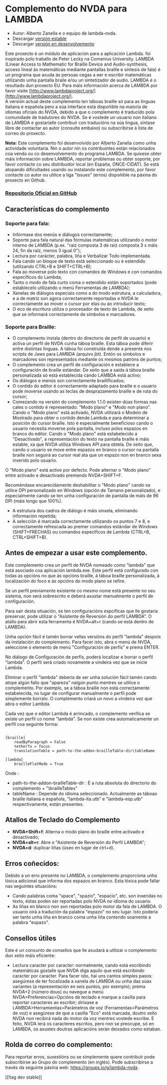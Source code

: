 # Complemento do NVDA para LAMBDA #

* Autor: Alberto Zanella e o equipo de lambda-nvda.
* Descargar [versión estable][1]
* Descargar [versión en desenvolvemento][2]

Este proxecto é un módulo de aplicación para a aplicación Lambda. foi inspirado polo traballo de Peter Lecky na Comenius University.
LAMBDA (Linear Access to Mathematic for Braille Device and Audio-synthesis, acceso lineal ás matemáticas mediante pantallas braille e síntesis de fala) é un programa que axuda ás persoas cegas a eer e escribir matemáticas utilizando unha pantalla braile e/ou un sintetizador de audio.
LAMBDA é o resultado dun proxecto EU. Para máis información acerca de LAMBDA por favor visite [http://www.lambdaproject.org/](http://www.lambdaproject.org/).  
A versión actual deste complemento ten táboas braille só para as linguas
italiana e española pero a súa interface está dispoñible na maioría de
idiomas oficiais do NVDA, debido a que o complemento é traducido pola
comunidade de tradutores do NVDA.
Se é vostede un usuario non italiano de LAMBDA e gostaríalle contribuír con
traducións na súa lingua, síntase libre de contactar ao autor (consulte
embaixo) ou subscribirse á lista de correo do proxecto.

**Nota:** Este complemento foi desenvolvido por Alberto Zanella como unha actividade voluntaria. Nin o autor nin os contribuíntes están relacionados coa venda ou co desenvolvemento do programa LAMBDA. Se quixese obter máis información sobre LAMBDA, reportar problemas ou obter soporte, por favor contacte co seu distribuidor local (en España, ONCE-CIDAT). Se está atopando dificultades usando ou instalando este complemento, por favor contacte co autor ou utilice a liga "Issues" (erros) dispoñible na páxina do proxecto en Github.

### [Repositorio Oficial en GitHub](https://github.com/lambda-nvda/lambdaNvda/)

## Características do complemento

### Soporte para fala:

* Infórmase dos menús e diálogos correctamente;
* Soporte para fala natural das fórmulas matemáticas utilizando o motor
  interno de LAMBDA (p.ex. "raíz composta 3 de raíz composta 3 x máis 24,
  fin da raíz, menos 3 igual 0");
* Lectura por carácter, palabra, liña e Verbalizar Todo implementada.
* Fala cando un bloque de texto está seleccionado ou é estendido
  (utilizando CTRL+B e SHIFT+CTRL+B);
* Fala ao moverse polo texto con comandos de Windows e con comandos
  específicos do Lambda;
* Tanto o modo de fala curto coma o estendido están soportados (pode
  establecelo utilizando o menú Ferramentas de LAMBDA);
* Xanelas de diálogos especiais como a do modo estrutura, a calculadora, e a
  de matriz son agora correctamente reportadas e NVDA le correctamente ao
  mover o cursor por elas ou ao introducir texto;
* O eco de escritura utiliza o procesador de texto de Lambda, de xeito que
  se informará correctamente de símbolos e marcadores.

### Soporte para Braille:

* O complemento instala (dentro do directorio de perfil de usuario) e activa
  un perfil de NVDA cunha táboa braille. Esta táboa pode diferir entre
  distintas linguas. A táboa foi construída dende a presente nos scripts de
  Jaws para LAMBDA (arquivo jbt). Entón os símbolos e marcadores son
  representados mediante os mesmos patróns de puntos;
* O complemento crea un perfil de configuración e establece a configuración
  de braille estándar. De xeito que a saída á táboa braille personalizada só
  está establecida cando LAMBDA está activo;
* Os diálogos e menús son correctamente braillificados;
* O contido do editor é correctamente adaptado para braille e o usuario pode
  moverse usando as teclas de desprazamento braille e de ruta do cursor;
* Comezando na versión do complemento 1.1.0 existen dúas formas nas cales o
  contido é representado: "Modo plano" e "Modo non plano". Cando o "Modo
  plano" está activado, NVDA utilizará o Modelo de Mostrado para obter o
  contido dende Lambda e para determinar a posición do cursor braille. Isto
  é especialmente beneficioso cando o usuario necesita moverse pola
  pantalla, incluso polos espazos en branco do editor. Cando o "Modo plano"
  está estabelecido a "Desactivado", a representación do texto na pantalla
  braille é máis estable, xa que NVDA utiliza Windows API para obtela. De
  xeito que, cando o usuario se move entre espazos en branco o cursor na
  pantalla braille non seguirá ao cursor real ata que un espazo non en
  branco sexa inxerido polo usuario.

O "Modo plano" está activo por defecto. Pode alternar o "Modo plano" entre
activado e desactivado premendo NVDA+SHIFT+F.

Recoméndase encarecidamente deshabilitar o "Modo plano" cando se utilice DPI
personalizado en Windows (opción de Tamano personalizado), e especialmente
cando se ten unha configuración de pantalla de máis de 96 DPI (máis longo
que 100%).

* A estrutura dos cadros de diálogo é máis sinxela, eliminando información
  repetida;
* A selección é marcada correctamente utilizando os puntos 7 e 8, e
  correctamente refrescada ao premer comandos estándar de Windows
  (SHIFT+FRECHAS) ou comandos específicos de Lambda (CTRL+B, CTRL+SHIFT+B).

## Antes de empezar a usar este complemento.

Este complemento crea un perfil de NVDA nomeado como "lambda" que está
asociado coa aplicación lambda.exe. Este perfil está configurado con todas
as opcións no que ás opcións braille, á táboa braille personalizada, á
localización do foco e ás opcións do modo plano se refire.

Se un perfil previamente existente co mesmo nome está presente no seu
sistema, non será sobrescrito e deberá axustar manualmente o perfil de
configuración.

Para saír desta situación, se ten configuracións espcíficas que lle gostaría
preservar, pode utilizar o "Asistente de Reversión do perfil LAMBDA". O
atallo para abrir esta ferramenta é NVDA+alt+r (cando se está dentro de
LAMBDA).

Unha opción fácil é tamén borrar vellas versións do perfil "lambda" despois
da instalación do complemento. Para facer isto, abra o menú de NVDA,
seleccione o elemento de menú "Configuración de perfís" e prema ENTER.

No diálogo de Configuración de perfís, poderá localizar e borrar o perfil
"lambda". O perfil será criado novamente a vindeira vez que se inicie
Lambda.

Eliminar o perfil "lambda" debería de ser unha solución fácil tamén cando
atope algún fallo que "apareza" nalgún punto mentres se utilice o
complemento. Por exemplo, se a táboa braille non está correctamente
estabelecida, no lugar de configurar manualmente o perfil pode simplemente
borralo. O complemento criará un novo a vindeira vez que abra o editor
Lambda.

Cada vez que o editor Lambda é arrincado, o complemento verifica se existe
un perfil co nome "lambda". Se non existe crea automaticamente un perfil coa
seguinte forma:

``` filename : userData\profiles\lambda.ini :

[braille]
	readByParagraph = False
	tetherTo = focus
	translationTable = path-to-the-addon-brailleTable-dir\tableName

[lambda]
	brailleFlatMode = True

```

Onde :

* path-to-the-addon-brailleTable-dir : É a ruta absoluta do directorio do
  complemento + "\brailleTables"
* tableName : Depende do idioma seleccionado. Actualmente as táboas braille
  italiana e española, "lambda-ita.utb" e "lambda-esp.utb" respectivamente,
  están presentes.

## Atallos de Teclado do Complemento

* **NVDA+Shift+f**: Alterna o modo plano do braille entre activado e
  desactivado;
* **NVDA+alt+r**: Abre o "Asistente de Reversión do Perfil LAMBDA";
* **NVDA+d**: duplicar liñas (úseo en lugar de ctrl+d).

## Erros coñecidos:

Debido a un erro presente no LAMBDA, o complemento proporciona unha lóxica
adicional que informa dos espazos en branco. Esta lóxica pode fallar nas
seguintes situacións:

* Cando palabras coma "space", "spazio", "espacio", etc. son inxeridas no
  texto, éstas poden ser reportadas polo NVDA no idioma do usuario.
* As liñas en blanco non son reportadas polo motor da fala de LAMBDA. O
  usuario oirá a tradución da palabra "espazo" no seu lugar. Isto podería
  ser tanto unha liña en branco coma unha liña contendo soamente a palabra
  "espazo".

## Consellos útiles

Este é un conxunto de consellos que lle axudará a utilizar o complemento dun
xeito máis eficiente:

* Lectura caracter por caracter: normalmente, cando está escribindo
  matemáticas gústalle que NVDA diga aquilo que está escribindo caracter por
  caracter. Para facer isto, hai uns cantos simples pasos: asegúrese de ter
  focalizada a xanela de LAMBDA ou unha das súas variantes (a representación
  en seis puntos, por exemplo); prema NVDA+2 (número dous) ou navegue a menú
  NVDA>Preferencias>Opcións de teclado e marque a casilla para reportar
  caracteres ao escribir; diríxase a LAMBDA>Herramientas>Parámetros de voz
  (Ferramentas>Parámetros de voz) e asegúrese de que a casilla "Eco" está
  marcada, doutro xeito NVDA non recibirá nada do motor da voz mentres
  vostede escribe. E feito, NVDA lerá os caracteres escritos, pero non se
  preocupe, só en LAMBDA, os axustes doutras aplicacións serán deixados como
  estaban.

## Rolda de correo do complemento:

Para reportar erros, suxestións ou se simplemente quere contribuír pode
subscribirse ao Grupo do complemento (en inglés). Pode subscribirse a través
da seguinte páxina web: https://groups.io/g/lambda-nvda .

[[!tag dev stable]]

[1]: http://addons.nvda-project.org/files/get.php?file=lambda

[2]: http://addons.nvda-project.org/files/get.php?file=lambda-dev
